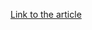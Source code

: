 [Link to the article](https://proofpoint.com/us/blog/threat-insight/jssloader-recoded-and-reloaded)

